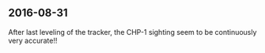 
## 2016-08-31 

[//]: # (Keywords: #chp1, #tracker2)

After last leveling of the tracker,
the CHP-1 sighting seem to be continuously very accurate!!

